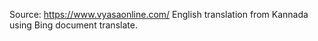 Source: https://www.vyasaonline.com/
English translation from Kannada using Bing document translate.  
